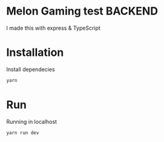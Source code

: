 # Melon Gaming test BACKEND
I made this with express & TypeScript


# Installation
Install dependecies
```sh
yarn
```

# Run
Running in localhost
```sh
yarn run dev
```